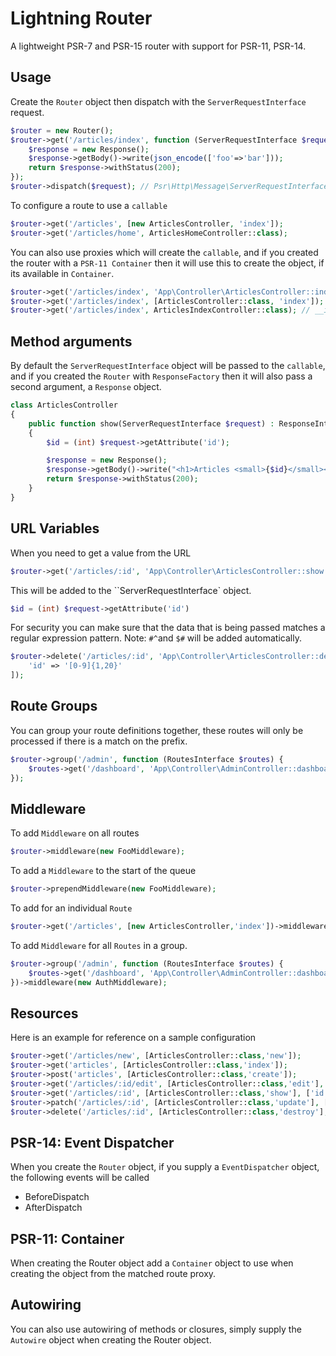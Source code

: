 # Lightning Router

A lightweight PSR-7 and PSR-15 router with support for PSR-11, PSR-14.

## Usage

Create the `Router` object then dispatch with the `ServerRequestInterface` request.

```php
$router = new Router();
$router->get('/articles/index', function (ServerRequestInterface $request) {
    $response = new Response();
    $response->getBody()->write(json_encode(['foo'=>'bar']));
    return $response->withStatus(200);
});
$router->dispatch($request); // Psr\Http\Message\ServerRequestInterface
```

To configure a route to use a `callable`

```php
$router->get('/articles', [new ArticlesController, 'index']);
$router->get('/articles/home', ArticlesHomeController::class);
```

You can also use proxies which will create the `callable`, and if you created the router with a `PSR-11 Container` then it will use this to create the object, if its available in `Container`.

```php
$router->get('/articles/index', 'App\Controller\ArticlesController::index');
$router->get('/articles/index', [ArticlesController::class, 'index']);
$router->get('/articles/index', ArticlesIndexController::class); // __invoke method
```

## Method arguments

By default the `ServerRequestInterface` object will be passed to the `callable`, and if you created the `Router` with `ResponseFactory` then it will also pass a second argument, a `Response` object.

```php
class ArticlesController
{
    public function show(ServerRequestInterface $request) : ResponseInterface
    {
        $id = (int) $request->getAttribute('id');

        $response = new Response();
        $response->getBody()->write("<h1>Articles <small>{$id}</small></h1>");
        return $response->withStatus(200);
    }
}
```

## URL Variables

When you need to get a value from the URL

```php
$router->get('/articles/:id', 'App\Controller\ArticlesController::show');
```

This will be added to the ``ServerRequestInterface` object.

```php
$id = (int) $request->getAttribute('id')
```

For security you can make sure that the data that is being passed matches a regular expression pattern. Note: `#^`and `$#` will be added automatically.

```php
$router->delete('/articles/:id', 'App\Controller\ArticlesController::delete',[
    'id' => '[0-9]{1,20}'
]);
```

## Route Groups

You can group your route definitions together, these routes will only be processed if there is a match on the prefix.

```php
$router->group('/admin', function (RoutesInterface $routes) {
    $routes->get('/dashboard', 'App\Controller\AdminController::dashboard'); // GET /admin/dashboard
});
```

## Middleware

To add `Middleware` on all routes

```php
$router->middleware(new FooMiddleware);
```

To add a `Middleware` to the start of the queue

```php
$router->prependMiddleware(new FooMiddleware);
```

To add for an individual `Route`

```php
$router->get('/articles', [new ArticlesController,'index'])->middleware(new AuthMiddleware);
```

To add `Middleware` for all `Routes` in a group.

```php
$router->group('/admin', function (RoutesInterface $routes) {
    $routes->get('/dashboard', 'App\Controller\AdminController::dashboard'); // GET /admin/dashboard
})->middleware(new AuthMiddleware);
```

## Resources

Here is an example for reference on a sample configuration

```php
$router->get('/articles/new', [ArticlesController::class,'new']);
$router->get('articles', [ArticlesController::class,'index']);
$router->post('articles', [ArticlesController::class,'create']);
$router->get('/articles/:id/edit', [ArticlesController::class,'edit'], ['id' => '[0-9]+']);
$router->get('/articles/:id', [ArticlesController::class,'show'], ['id' => '[0-9]+']);
$router->patch('/articles/:id', [ArticlesController::class,'update'], ['id' => '[0-9]+']);
$router->delete('/articles/:id', [ArticlesController::class,'destroy'], ['id' => '[0-9]+']);
```

## PSR-14: Event Dispatcher

When you create the `Router` object, if you supply a `EventDispatcher` object, the following events will be called

- BeforeDispatch
- AfterDispatch

## PSR-11: Container

When creating the Router object add a `Container` object to use when creating the object from the matched route proxy.

## Autowiring

You can also use autowiring of methods or closures, simply supply the `Autowire` object when creating the Router object.
